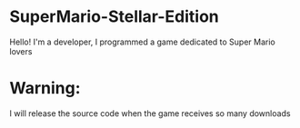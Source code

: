 # SuperMario-Stellar-Edition
Hello! I'm a developer, I programmed a game dedicated to Super Mario lovers
# Warning:
I will release the source code when the game receives so many downloads
